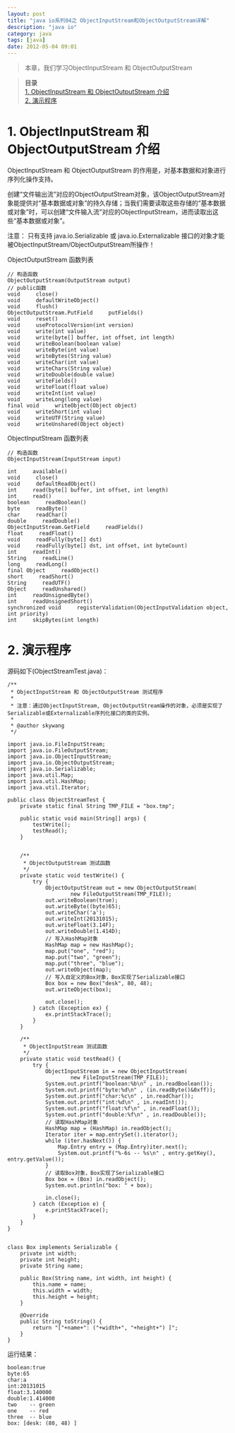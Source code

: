 ```yaml
---
layout: post
title: "java io系列04之 ObjectInputStream和ObjectOutputStream详解"
description: "java io"
category: java
tags: [java]
date: 2012-05-04 09:01
---
```


> 本章，我们学习ObjectInputStream 和 ObjectOutputStream

> **目录**  
[1. ObjectInputStream 和 ObjectOutputStream 介绍](#anchor1)   
[2. 演示程序](#anchor2)   


<a name="anchor1"></a>
# 1. ObjectInputStream 和 ObjectOutputStream 介绍

ObjectInputStream 和 ObjectOutputStream 的作用是，对基本数据和对象进行序列化操作支持。

创建“文件输出流”对应的ObjectOutputStream对象，该ObjectOutputStream对象能提供对“基本数据或对象”的持久存储；当我们需要读取这些存储的“基本数据或对象”时，可以创建“文件输入流”对应的ObjectInputStream，进而读取出这些“基本数据或对象”。

注意： 只有支持 java.io.Serializable 或 java.io.Externalizable 接口的对象才能被ObjectInputStream/ObjectOutputStream所操作！



ObjectOutputStream 函数列表

    // 构造函数
    ObjectOutputStream(OutputStream output)
    // public函数
    void     close()
    void     defaultWriteObject()
    void     flush()
    ObjectOutputStream.PutField     putFields()
    void     reset()
    void     useProtocolVersion(int version)
    void     write(int value)
    void     write(byte[] buffer, int offset, int length)
    void     writeBoolean(boolean value)
    void     writeByte(int value)
    void     writeBytes(String value)
    void     writeChar(int value)
    void     writeChars(String value)
    void     writeDouble(double value)
    void     writeFields()
    void     writeFloat(float value)
    void     writeInt(int value)
    void     writeLong(long value)
    final void     writeObject(Object object)
    void     writeShort(int value)
    void     writeUTF(String value)
    void     writeUnshared(Object object)

ObjectInputStream 函数列表

    // 构造函数
    ObjectInputStream(InputStream input)

    int     available()
    void     close()
    void     defaultReadObject()
    int     read(byte[] buffer, int offset, int length)
    int     read()
    boolean     readBoolean()
    byte     readByte()
    char     readChar()
    double     readDouble()
    ObjectInputStream.GetField     readFields()
    float     readFloat()
    void     readFully(byte[] dst)
    void     readFully(byte[] dst, int offset, int byteCount)
    int     readInt()
    String     readLine()
    long     readLong()
    final Object     readObject()
    short     readShort()
    String     readUTF()
    Object     readUnshared()
    int     readUnsignedByte()
    int     readUnsignedShort()
    synchronized void     registerValidation(ObjectInputValidation object, int priority)
    int     skipBytes(int length)

<a name="anchor2"></a>
# 2. 演示程序

源码如下(ObjectStreamTest.java)： 

    /**
     * ObjectInputStream 和 ObjectOutputStream 测试程序
     *
     * 注意：通过ObjectInputStream, ObjectOutputStream操作的对象，必须是实现了Serializable或Externalizable序列化接口的类的实例。
     *
     * @author skywang
     */

    import java.io.FileInputStream;   
    import java.io.FileOutputStream;   
    import java.io.ObjectInputStream;   
    import java.io.ObjectOutputStream;   
    import java.io.Serializable;   
    import java.util.Map;
    import java.util.HashMap;
    import java.util.Iterator;
      
    public class ObjectStreamTest { 
        private static final String TMP_FILE = "box.tmp";
      
        public static void main(String[] args) {   
            testWrite();
            testRead();
        }
      

        /**
         * ObjectOutputStream 测试函数
         */
        private static void testWrite() {   
            try {
                ObjectOutputStream out = new ObjectOutputStream(
                        new FileOutputStream(TMP_FILE));
                out.writeBoolean(true);
                out.writeByte((byte)65);
                out.writeChar('a');
                out.writeInt(20131015);
                out.writeFloat(3.14F);
                out.writeDouble(1.414D);
                // 写入HashMap对象
                HashMap map = new HashMap();
                map.put("one", "red");
                map.put("two", "green");
                map.put("three", "blue");
                out.writeObject(map);
                // 写入自定义的Box对象，Box实现了Serializable接口
                Box box = new Box("desk", 80, 48);
                out.writeObject(box);

                out.close();
            } catch (Exception ex) {
                ex.printStackTrace();
            }
        }
     
        /**
         * ObjectInputStream 测试函数
         */
        private static void testRead() {
            try {
                ObjectInputStream in = new ObjectInputStream(
                        new FileInputStream(TMP_FILE));
                System.out.printf("boolean:%b\n" , in.readBoolean());
                System.out.printf("byte:%d\n" , (in.readByte()&0xff));
                System.out.printf("char:%c\n" , in.readChar());
                System.out.printf("int:%d\n" , in.readInt());
                System.out.printf("float:%f\n" , in.readFloat());
                System.out.printf("double:%f\n" , in.readDouble());
                // 读取HashMap对象
                HashMap map = (HashMap) in.readObject();
                Iterator iter = map.entrySet().iterator();
                while (iter.hasNext()) {
                    Map.Entry entry = (Map.Entry)iter.next();
                    System.out.printf("%-6s -- %s\n" , entry.getKey(), entry.getValue());
                }
                // 读取Box对象，Box实现了Serializable接口
                Box box = (Box) in.readObject();
                System.out.println("box: " + box);

                in.close();
            } catch (Exception e) {
                e.printStackTrace();
            }
        }
    }


    class Box implements Serializable {
        private int width;   
        private int height; 
        private String name;   

        public Box(String name, int width, int height) {
            this.name = name;
            this.width = width;
            this.height = height;
        }

        @Override
        public String toString() {
            return "["+name+": ("+width+", "+height+") ]";
        }
    }

运行结果：

    boolean:true
    byte:65
    char:a
    int:20131015
    float:3.140000
    double:1.414000
    two    -- green
    one    -- red
    three  -- blue
    box: [desk: (80, 48) ]

 

